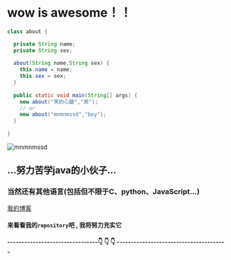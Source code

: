 # wow is awesome！！
```java
class about {

  private String name;
  private String sex;
  
  about(String name,String sex) {
    this.name = name;
    this.sex = sex;
  }
  
  public static void main(String[] args) {
    new about("笑的心酸","男");  
    // or
    new about("mnmnmssd","boy");
  }
  
}
```
![mnmnmssd](https://count.getloli.com/get/@mnmnmssd?theme=rule34)

## ...努力苦学java的小伙子...
### 当然还有其他语言(包括但不限于C、python、JavaScript...)
[我的博客](https://blog.xinsuan.xyz)
#### 来看看我的`repository`吧 , **我将努力充实它**
#### --------------------------------👇 👇 👇 ---------------------------------------
